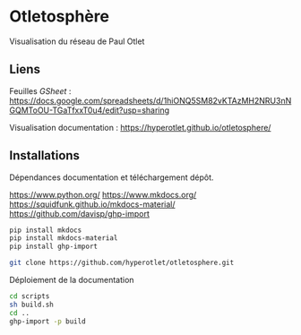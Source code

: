 # Otletosphère

Visualisation du réseau de Paul Otlet

## Liens

Feuilles *GSheet* : https://docs.google.com/spreadsheets/d/1hiONQ5SM82vKTAzMH2NRU3nNGQMToOU-TGaTfxxT0u4/edit?usp=sharing

Visualisation documentation : https://hyperotlet.github.io/otletosphere/

## Installations

Dépendances documentation et téléchargement dépôt.

https://www.python.org/
https://www.mkdocs.org/
https://squidfunk.github.io/mkdocs-material/
https://github.com/davisp/ghp-import

```bash
pip install mkdocs
pip install mkdocs-material
pip install ghp-import

git clone https://github.com/hyperotlet/otletosphere.git
```

Déploiement de la documentation

```bash
cd scripts
sh build.sh
cd ..
ghp-import -p build
```
